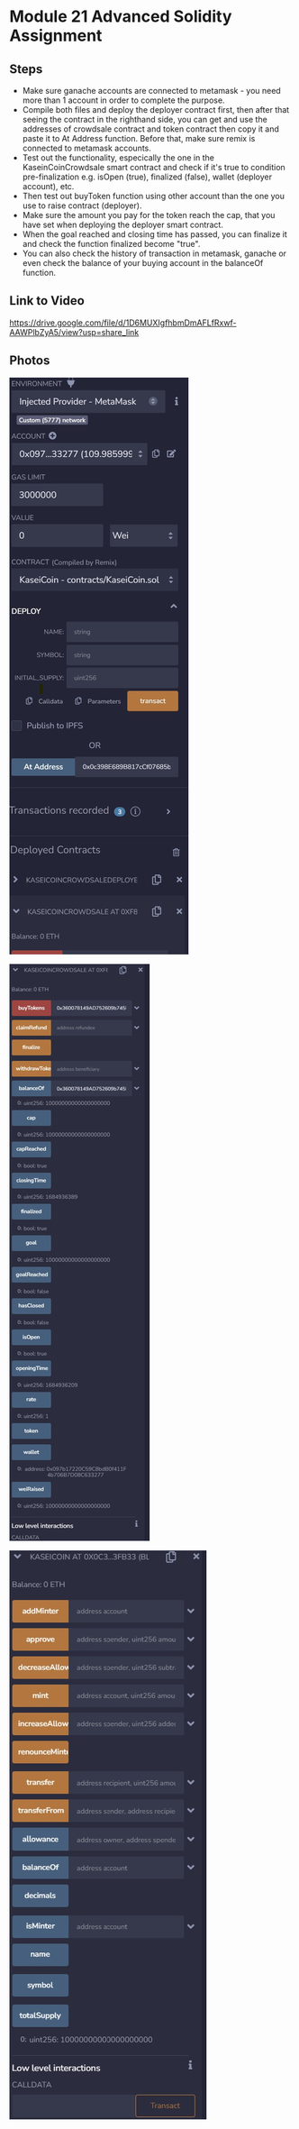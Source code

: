 # Module 21 Advanced Solidity Assignment

## Steps

- Make sure ganache accounts are connected to metamask - you need more than 1  account in order to complete the purpose.
- Compile both files and deploy the deployer contract first, then after that seeing the contract in the righthand side, you can get and use the addresses of crowdsale contract and token contract then copy it and paste it to At Address function. Before that, make sure remix is connected to metamask accounts.
- Test out the functionality, especically the one in the KaseinCoinCrowdsale smart contract and check if it's true to condition pre-finalization e.g. isOpen (true), finalized (false), wallet (deployer account), etc.
- Then test out buyToken function using other account than the one you use to raise contract (deployer). 
- Make sure the amount you pay for the token reach the cap, that you have set when deploying the deployer smart contract.
- When the goal reached and closing time has passed, you can finalize it and check the function finalized become "true".
- You can also check the history of transaction in metamask, ganache or even check the balance of your buying account in the balanceOf function.  

## Link to Video 

https://drive.google.com/file/d/1D6MUXIgfhbmDmAFLfRxwf-AAWPlbZyA5/view?usp=share_link

## Photos

![function_1](function_1.jpg)

![function_2](function_2.jpg)

![function_3](function_3.jpg)
